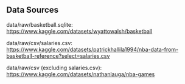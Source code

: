 ## Data Sources

data/raw/basketball.sqlite: https://www.kaggle.com/datasets/wyattowalsh/basketball

data/raw/csv/salaries.csv: https://www.kaggle.com/datasets/patrickhallila1994/nba-data-from-basketball-reference?select=salaries.csv

data/raw/csv (excluding salaries.csv): https://www.kaggle.com/datasets/nathanlauga/nba-games